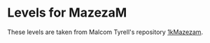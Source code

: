 
Levels for MazezaM
==================

These levels are taken from Malcom Tyrell's repository [1kMazezam](https://github.com/Malcohol/1kMazezaM). 